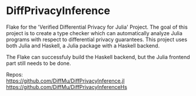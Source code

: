 # DiffPrivacyInference
Flake for the 'Verified Differential Privacy for Julia' Project.
The goal of this project is to create a type checker which can automatically analyze Julia programs with respect to differential privacy guarantees.
This project uses both Julia and Haskell, a Julia package with a Haskell backend.

The Flake can successfuly build the Haskell backend, but the Julia frontend part still needs to be done.

Repos: \
https://github.com/DiffMu/DiffPrivacyInference.jl \
https://github.com/DiffMu/DiffPrivacyInferenceHs
